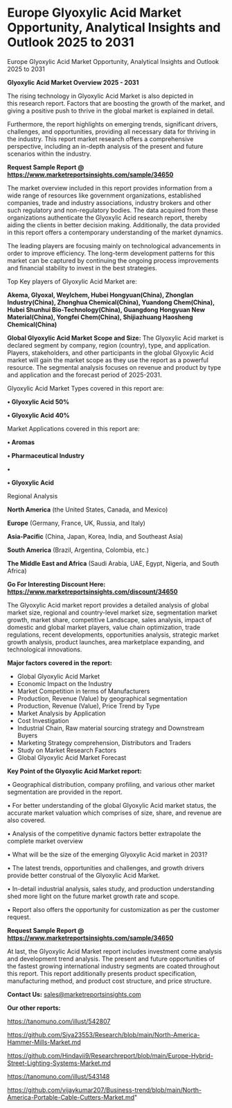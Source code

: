 # Europe Glyoxylic Acid Market Opportunity, Analytical Insights and Outlook 2025 to 2031
Europe Glyoxylic Acid Market Opportunity, Analytical Insights and Outlook 2025 to 2031

<Strong> Glyoxylic Acid Market Overview 2025 - 2031</strong>

The rising technology in Glyoxylic Acid Market is also depicted in this research report. Factors that are boosting the growth of the market, and giving a positive push to thrive in the global market is explained in detail.

Furthermore, the report highlights on emerging trends, significant drivers, challenges, and opportunities, providing all necessary data for thriving in the industry. This report market research offers a comprehensive perspective, including an in-depth analysis of the present and future scenarios within the industry.

<strong>Request Sample Report @ <a href=https://www.marketreportsinsights.com/sample/34650>https://www.marketreportsinsights.com/sample/34650</a></strong>

The market overview included in this report provides information from a wide range of resources like government organizations, established companies, trade and industry associations, industry brokers and other such regulatory and non-regulatory bodies. The data acquired from these organizations authenticate the Glyoxylic Acid research report, thereby aiding the clients in better decision making. Additionally, the data provided in this report offers a contemporary understanding of the market dynamics.

The leading players are focusing mainly on technological advancements in order to improve efficiency. The long-term development patterns for this market can be captured by continuing the ongoing process improvements and financial stability to invest in the best strategies.

Top Key players of Glyoxylic Acid Market are:

<strong>Akema, Glyoxal, Weylchem, Hubei Hongyuan(China), Zhonglan Industry(China), Zhonghua Chemical(China), Yuandong Chem(China), Hubei Shunhui Bio-Technology(China), Guangdong Hongyuan New Material(China), Yongfei Chem(China), Shijiazhuang Haosheng Chemical(China)</strong>

<strong><b>Global Glyoxylic Acid Market Scope and Size:</b></strong>
The Glyoxylic Acid market is declared segment by company, region (country), type, and application. Players, stakeholders, and other participants in the global Glyoxylic Acid market will gain the market scope as they use the report as a powerful resource. The segmental analysis focuses on revenue and product by type and application and the forecast period of 2025-2031.

Glyoxylic Acid Market Types covered in this report are:

<strong>•  Glyoxylic Acid 50%

•  Glyoxylic Acid 40%</strong>

Market Applications covered in this report are:

<strong>•  Aromas

•  Pharmaceutical Industry

•  

•  Glyoxylic Acid</strong> 

Regional Analysis

<strong>North America</strong> (the United States, Canada, and Mexico)

<strong>Europe</strong> (Germany, France, UK, Russia, and Italy)

<strong>Asia-Pacific</strong> (China, Japan, Korea, India, and Southeast Asia)

<strong>South America</strong> (Brazil, Argentina, Colombia, etc.)

<strong>The Middle East and Africa</strong> (Saudi Arabia, UAE, Egypt, Nigeria, and South Africa)

<strong>Go For Interesting Discount Here: <a href=https://www.marketreportsinsights.com/discount/34650>https://www.marketreportsinsights.com/discount/34650</a></strong>

The Glyoxylic Acid market report provides a detailed analysis of global market size, regional and country-level market size, segmentation market growth, market share, competitive Landscape, sales analysis, impact of domestic and global market players, value chain optimization, trade regulations, recent developments, opportunities analysis, strategic market growth analysis, product launches, area marketplace expanding, and technological innovations.

<strong><b>Major factors covered in the report:</b></strong>
<ul>
  <li>Global Glyoxylic Acid Market </li>
  <li>Economic Impact on the Industry</li>
  <li>Market Competition in terms of Manufacturers</li>
  <li>Production, Revenue (Value) by geographical segmentation</li>
  <li>Production, Revenue (Value), Price Trend by Type</li>
  <li>Market Analysis by Application</li>
  <li>Cost Investigation</li>
  <li>Industrial Chain, Raw material sourcing strategy and Downstream Buyers</li>
  <li>Marketing Strategy comprehension, Distributors and Traders</li>
  <li>Study on Market Research Factors</li>
  <li>Global Glyoxylic Acid Market Forecast</li>
</ul>

<strong><b>Key Point of the Glyoxylic Acid Market report:</b></strong>

• Geographical distribution, company profiling, and various other market segmentation are provided in the report.

• For better understanding of the global Glyoxylic Acid market status, the accurate market valuation which comprises of size, share, and revenue are also covered.

• Analysis of the competitive dynamic factors better extrapolate the complete market overview

• What will be the size of the emerging Glyoxylic Acid market in 2031?

• The latest trends, opportunities and challenges, and growth drivers provide better construal of the Glyoxylic Acid Market.

• In-detail industrial analysis, sales study, and production understanding shed more light on the future market growth rate and scope.

• Report also offers the opportunity for customization as per the customer request.

<strong>Request Sample Report @ <a href=https://www.marketreportsinsights.com/sample/34650>https://www.marketreportsinsights.com/sample/34650</a></strong>

At last, the Glyoxylic Acid Market report includes investment come analysis and development trend analysis. The present and future opportunities of the fastest growing international industry segments are coated throughout this report. This report additionally presents product specification, manufacturing method, and product cost structure, and price structure.

<strong>Contact Us:</strong>
sales@marketreportsinsights.com

<strong>Our other reports:</strong>

<a href=https://tanomuno.com/illust/542807>https://tanomuno.com/illust/542807</a>

<a href=https://github.com/Siya23553/Research/blob/main/North-America-Hammer-Mills-Market.md>https://github.com/Siya23553/Research/blob/main/North-America-Hammer-Mills-Market.md</a>

<a href=https://github.com/Hindavii9/Researchreport/blob/main/Europe-Hybrid-Street-Lighting-Systems-Market.md>https://github.com/Hindavii9/Researchreport/blob/main/Europe-Hybrid-Street-Lighting-Systems-Market.md</a>

<a href=https://tanomuno.com/illust/543148>https://tanomuno.com/illust/543148</a>

<a href=https://github.com/vijaykumar207/Business-trend/blob/main/North-America-Portable-Cable-Cutters-Market.md>https://github.com/vijaykumar207/Business-trend/blob/main/North-America-Portable-Cable-Cutters-Market.md</a>"
